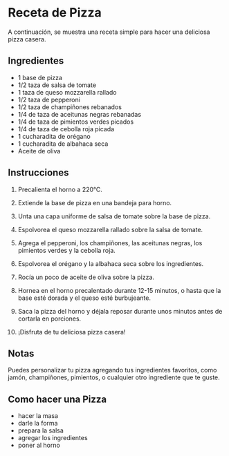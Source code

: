 # Receta de Pizza

A continuación, se muestra una receta simple para hacer una deliciosa pizza casera.

## Ingredientes

- 1 base de pizza
- 1/2 taza de salsa de tomate
- 1 taza de queso mozzarella rallado
- 1/2 taza de pepperoni
- 1/2 taza de champiñones rebanados
- 1/4 de taza de aceitunas negras rebanadas
- 1/4 de taza de pimientos verdes picados
- 1/4 de taza de cebolla roja picada
- 1 cucharadita de orégano
- 1 cucharadita de albahaca seca
- Aceite de oliva

## Instrucciones

1. Precalienta el horno a 220°C.

2. Extiende la base de pizza en una bandeja para horno.

3. Unta una capa uniforme de salsa de tomate sobre la base de pizza.

4. Espolvorea el queso mozzarella rallado sobre la salsa de tomate.

5. Agrega el pepperoni, los champiñones, las aceitunas negras, los pimientos verdes y la cebolla roja.

6. Espolvorea el orégano y la albahaca seca sobre los ingredientes.

7. Rocía un poco de aceite de oliva sobre la pizza.

8. Hornea en el horno precalentado durante 12-15 minutos, o hasta que la base esté dorada y el queso esté burbujeante.

9. Saca la pizza del horno y déjala reposar durante unos minutos antes de cortarla en porciones.

10. ¡Disfruta de tu deliciosa pizza casera!

## Notas

Puedes personalizar tu pizza agregando tus ingredientes favoritos, como jamón, champiñones, pimientos, o cualquier otro ingrediente que te guste.

## Como hacer una Pizza
- hacer la masa
- darle la forma
- prepara la salsa 
- agregar los ingredientes 
- poner al horno